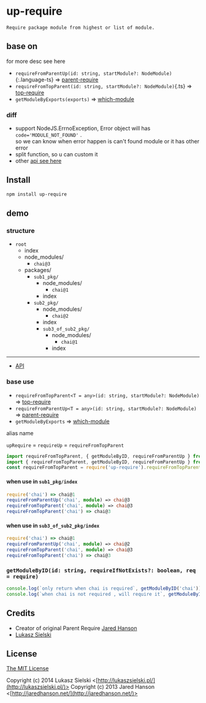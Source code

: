 # up-require

    Require package module from highest or list of module.

## base on

for more desc see here

- `requireFromParentUp(id: string, startModule?: NodeModule)`{:.language-ts} => [parent-require](https://github.com/jaredhanson/node-parent-require)
- `requireFromTopParent(id: string, startModule?: NodeModule)`{.ts} => [top-require](https://github.com/sielay/node-top-require)
- `getModuleByExports(exports)` => [which-module](https://www.npmjs.com/package/which-module)

### diff

- support NodeJS.ErrnoException, Error object will has `code='MODULE_NOT_FOUND'` .  
  so we can know when error happen is can't found module or it has other error
- split function, so u can custom it
- other [api see here](index.d.ts)

## Install

```bash
npm install up-require
```

## demo

### structure

* `root`
  * index
  * node_modules/
    * `chai@3`
  * packages/
    * `sub1_pkg/`
      * node_modules/
        * `chai@1`
      * index
    * `sub2_pkg/`
      * node_modules/
        * `chai@2`
      * index
      * `sub3_of_sub2_pkg/`
          * node_modules/
            * `chai@1`
          * index

---

- [API](index.d.ts)

### base use

- `requireFromTopParent<T = any>(id: string, startModule?: NodeModule)` => [top-require](https://github.com/sielay/node-top-require)
- `requireFromParentUp<T = any>(id: string, startModule?: NodeModule)` => [parent-require](https://github.com/jaredhanson/node-parent-require)
- `getModuleByExports` => [which-module](https://www.npmjs.com/package/which-module)

alias name

`upRequire` = `requireUp` = `requireFromTopParent`

```ts
import requireFromTopParent, { getModuleByID, requireFromParentUp } from 'up-require';
import { requireFromTopParent, getModuleByID, requireFromParentUp } from 'up-require';
const requireFromTopParent = require('up-require').requireFromTopParent;
```

#### when use in `sub1_pkg/index`

```ts
require('chai') => chai@1
requireFromParentUp('chai', module) => chai@3
requireFromTopParent('chai', module) => chai@3
requireFromTopParent('chai') => chai@3
```

#### when use in `sub3_of_sub2_pkg/index`

```ts
require('chai') => chai@1
requireFromParentUp('chai', module) => chai@2
requireFromTopParent('chai', module) => chai@3
requireFromTopParent('chai') => chai@3
```

### `getModuleByID(id: string, requireIfNotExists?: boolean, req = require)`

```ts
console.log(`only return when chai is required`, getModuleByID('chai'));
console.log(`when chai is not required , will require it`, getModuleByID('chai', true));
```


## Credits

  - Creator of original Parent Require [Jared Hanson](http://github.com/jaredhanson)
  - [Lukasz Sielski](http://github.com/sielay)

## License

[The MIT License](http://opensource.org/licenses/MIT)

Copyright (c) 2014 Lukasz Sielski <[http://lukaszsielski.pl/](http://lukaszsielski.pl/)>
Copyright (c) 2013 Jared Hanson <[http://jaredhanson.net/](http://jaredhanson.net/)>
